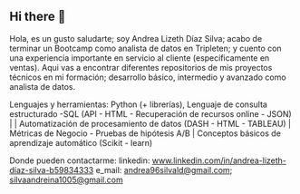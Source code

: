## Hi there 👋

<!--
**andra96silva/andra96silva** is a ✨ _special_ ✨ repository because its `README.md` (this file) appears on your GitHub profile. -->



Hola, es un gusto saludarte; soy Andrea Lizeth Díaz Silva;
acabo de terminar un Bootcamp como analista de datos en Tripleten; y cuento con una experiencia importante en servicio al cliente (específicamente en ventas). 
Aqui vas a encontrar diferentes repositorios de mis proyectos técnicos en mi formación; desarrollo básico, intermedio y avanzado como analista de datos.

Lenguajes y herramientas:
Python (+ librerías), Lenguaje de consulta estructurado -SQL (API - HTML - Recuperación de recursos online - JSON) |
| Automatización de procesamiento de datos (DASH - HTML - TABLEAU) | Métricas de Negocio - Pruebas de hipótesis A/B
| Conceptos básicos de aprendizaje automático (Scikit - learn)


Donde pueden contactarme:
linkedin: www.linkedin.com/in/andrea-lizeth-díaz-silva-b59834333
e_mail: andrea96silvald@gmail.com; silvaandreina1005@gmail.com

